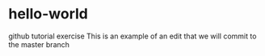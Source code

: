 # hello-world
github tutorial exercise
This is an example of an edit that we will commit to the master branch
